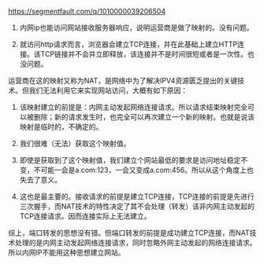 https://segmentfault.com/q/1010000039206504



1. 内网ip也能访问网站接收服务器响应，说明运营商是做了映射的。没有问题。

1. 就访问http请求而言，浏览器会建立TCP连接，并在此基础上建立HTTP连接。该TCP链接并不会并立即释放，该连接并不是时间很短或者是一次性。也没问题。

运营商在这的映射又称为NAT，是网络中为了解决IPV4资源匮乏提出的关键技术。但我们无法利用它来实现网站访问，大概有如下原因：

1. 该映射建立的前提是：内网主动发起网络连接请求。所以请求结束映射完全可以被删除；新的请求发生时，也完全可以再次建立一个新的映射。也就是说该映射是临时的，不确定的。

1. 我们很难（无法）获取这个映射值。

1. 即使是获取到了这个映射值，我们建立个网站最低的要求是访问地址稳定不变，不可能一会是a.com:123，一会又变成a.com:456。所以从这个角度上也失去了意义。

1. 这也是最主要的。接收请求的前提是建立TCP连接，TCP连接的前提是先进行三次握手，而NAT技术的特性决定了其不会处理（转发）该非内网主动发起的TCP连接请求。因而连接实际上无法建立。

综上，端口转发的思想没有错。但端口转发的前提是成功建立TCP连接，而NAT技术处理的是内网主动发起网络连接请求，同时忽略外网主动发起的网络连接请求。所以内网IP不能用这种思想建立网站。